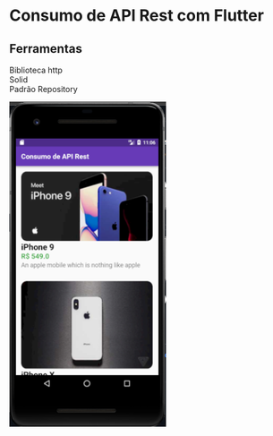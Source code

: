 # Consumo de API Rest com Flutter

## Ferramentas
  Biblioteca http<br>
  Solid<br>
  Padrão Repository

<img src="https://github.com/NataMarques08/restApi-flutter/blob/master/print2.png" width="280">
